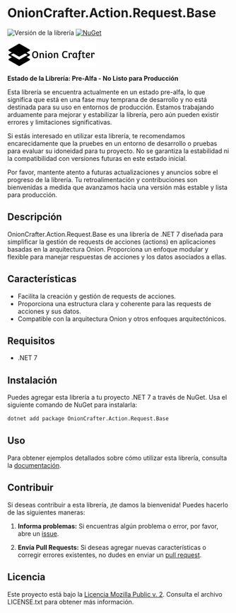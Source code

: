 # OnionCrafter.Action.Request.Base

![Versión de la librería](https://img.shields.io/badge/Versi%C3%B3n-1.0.0-brightgreen) [![NuGet](https://img.shields.io/nuget/v/OnionCrafter.Action.Request.Base.svg)](https://www.nuget.org/packages/OnionCrafter.Action.Request.Base/)

![](https://raw.githubusercontent.com/Dtopiast/OnionCrafter.Action.Request.Base/main/Images/Logo.png)

**Estado de la Librería: Pre-Alfa - No Listo para Producción**

Esta librería se encuentra actualmente en un estado pre-alfa, lo que significa que está en una fase muy temprana de desarrollo y no está destinada para su uso en entornos de producción. Estamos trabajando arduamente para mejorar y estabilizar la librería, pero aún pueden existir errores y limitaciones significativas.

Si estás interesado en utilizar esta librería, te recomendamos encarecidamente que la pruebes en un entorno de desarrollo o pruebas para evaluar su idoneidad para tu proyecto. No se garantiza la estabilidad ni la compatibilidad con versiones futuras en este estado inicial.

Por favor, mantente atento a futuras actualizaciones y anuncios sobre el progreso de la librería. Tu retroalimentación y contribuciones son bienvenidas a medida que avanzamos hacia una versión más estable y lista para producción.

## Descripción

OnionCrafter.Action.Request.Base es una librería de .NET 7 diseñada para simplificar la gestión de requests de acciones (actions) en aplicaciones basadas en la arquitectura Onion. Proporciona un enfoque modular y flexible para manejar respuestas de acciones y los datos asociados a ellas.

## Características

- Facilita la creación y gestión de requests de acciones.
- Proporciona una estructura clara y coherente para las requests de acciones y sus datos.
- Compatible con la arquitectura Onion y otros enfoques arquitectónicos.

## Requisitos

- .NET 7

## Instalación

Puedes agregar esta librería a tu proyecto .NET 7 a través de NuGet. Usa el siguiente comando de NuGet para instalarla:

```bash
dotnet add package OnionCrafter.Action.Request.Base
```

## Uso

Para obtener ejemplos detallados sobre cómo utilizar esta librería, consulta la [documentación](https://github.com/Dtopiast/OnionCrafter.Action.Request.Base/wiki).


## Contribuir

Si deseas contribuir a esta librería, ¡te damos la bienvenida! Puedes hacerlo de las siguientes maneras:

1. **Informa problemas:** Si encuentras algún problema o error, por favor, abre un [issue](https://github.com/dtopiast/OnionCrafter.Action.Request.Base/issues).

2. **Envía Pull Requests:** Si deseas agregar nuevas características o corregir errores existentes, no dudes en enviar un [pull request](https://github.com/dtopiast/OnionCrafter.Action.Request.Base/pulls).

## Licencia

Este proyecto está bajo la [Licencia Mozilla Public v. 2](LICENSE.txt). Consulta el archivo LICENSE.txt para obtener más información.
